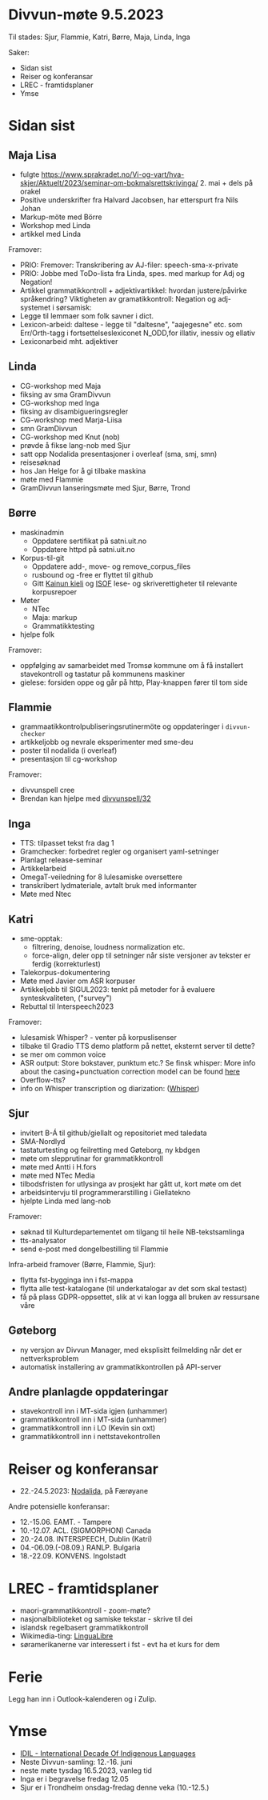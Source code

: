 # Divvun-møte 9.5.2023

Til stades: Sjur, Flammie, Katri, Børre, Maja, Linda, Inga

Saker:

* Sidan sist
* Reiser og konferansar
* LREC - framtidsplaner
* Ymse

# Sidan sist

## Maja Lisa
* fulgte <https://www.sprakradet.no/Vi-og-vart/hva-skjer/Aktuelt/2023/seminar-om-bokmalsrettskrivinga/> 2. mai + dels på orakel 
* Positive underskrifter fra Halvard Jacobsen, har etterspurt fra Nils Johan
* Markup-möte med Börre
* Workshop med Linda 
* artikkel med Linda

Framover:
* PRIO: Fremover: Transkribering av AJ-filer: speech-sma-x-private
* PRIO: Jobbe med ToDo-lista fra Linda, spes. med markup for Adj og Negation!
* Artikkel grammatikkontroll + adjektivartikkel: hvordan justere/påvirke språkendring? Viktigheten av gramatikkontroll:  Negation og adj-systemet i sørsamisk:
* Legge til lemmaer som folk savner i dict. 
* Lexicon-arbeid: daltese - legge til "daltesne", "aajegesne" etc. som Err/Orth-tagg i fortsettelseslexiconet  N_ODD,for illativ, inessiv og ellativ
* Lexiconarbeid mht. adjektiver

## Linda

* CG-workshop med Maja
* fiksing av sma GramDivvun
* CG-workshop med Inga
* fiksing av disambigueringsregler
* CG-workshop med Marja-Liisa
* smn GramDivvun
* CG-workshop med Knut (nob)
* prøvde å fikse lang-nob med Sjur
* satt opp Nodalida presentasjoner i overleaf (sma, smj, smn)
* reisesøknad
* hos Jan Helge for å gi tilbake maskina
* møte med Flammie
* GramDivvun lanseringsmøte med Sjur, Børre, Trond

## Børre

* maskinadmin
    * Oppdatere sertifikat på satni.uit.no
    * Oppdatere httpd på satni.uit.no
* Korpus-til-git
    * Oppdatere add-, move- og remove_corpus_files
    * rusbound og -free er flyttet til github
    * Gitt [Kainun kieli](https://github.com/orgs/giellalt/teams/kainun-kieli) og [ISOF](https://github.com/orgs/giellalt/teams/isof) lese- og skriverettigheter til relevante korpusrepoer
* Møter
    * NTec
    * Maja: markup
    * Grammatikktesting
* hjelpe folk

Framover:

* oppfølging av samarbeidet med Tromsø kommune om å få installert stavekontroll og tastatur på kommunens maskiner
* gielese:
  forsiden oppe og går på http, Play-knappen fører til tom side

## Flammie

* grammaatikkontrolpubliseringsrutinermöte og oppdateringer i `divvun-checker`
* artikkeljobb og nevrale eksperimenter med sme-deu
* poster til nodalida (i overleaf)
* presentasjon til cg-workshop

Framover:

* divvunspell cree
* Brendan kan hjelpe med [divvunspell/32](https://github.com/divvun/divvunspell/issues/32)

## Inga

* TTS: tilpasset tekst fra dag 1
* Gramchecker: forbedret regler og organisert yaml-setninger
* Planlagt release-seminar
* Artikkelarbeid
* OmegaT-veiledning for 8 lulesamiske oversettere
* transkribert lydmateriale, avtalt bruk med informanter
* Møte med Ntec

## Katri

* sme-opptak:
    * filtrering, denoise, loudness normalization etc.
    * force-align, deler opp til setninger når siste versjoner av tekster er ferdig (korrekturlest)
* Talekorpus-dokumentering 
* Møte med Javier om ASR korpuser
* Artikkeljobb til SIGUL2023: tenkt på metoder for å evaluere synteskvaliteten, ("survey")
* Rebuttal til Interspeech2023

Framover:
* lulesamisk Whisper? - venter på korpuslisenser
* tilbake til Gradio TTS demo platform på nettet, eksternt server til dette?
* se mer om common voice
* ASR output: Store bokstaver, punktum etc.? Se finsk whisper: More info about the casing+punctuation correction model can be found [here](https://huggingface.co/Finnish-NLP/t5-small-nl24-casing-punctuation-correction)
* Overflow-tts?
* info on Whisper transcription og diarization: ([Whisper](https://lablab.ai/t/whisper-transcription-and-speaker-identification))

## Sjur

- invitert B-Á til github/giellalt og repositoriet med taledata
- SMA-Nordlyd
- tastaturtesting og feilretting med Gøteborg, ny kbdgen
- møte om slepprutinar for grammatikkontroll
- møte med Antti i H.fors
- møte med NTec Media
- tilbodsfristen for utlysinga av prosjekt har gått ut, kort møte om det
- arbeidsintervju til programmerarstilling i Giellatekno
- hjelpte Linda med lang-nob

Framover:

* søknad til Kulturdepartementet om tilgang til heile NB-tekstsamlinga
* tts-analysator
* send e-post med dongelbestilling til Flammie

Infra-arbeid framover (Børre, Flammie, Sjur):

* flytta fst-bygginga inn i fst-mappa
* flytta alle test-katalogane (til underkatalogar av det som skal testast)
* få på plass GDPR-oppsettet, slik at vi kan logga all bruken av ressursane våre

## Gøteborg

* ny versjon av Divvun Manager, med eksplisitt feilmelding når det er nettverksproblem
* automatisk installering av grammatikkontrollen på API-server

## Andre planlagde oppdateringar

* stavekontroll inn i MT-sida igjen (unhammer)
* grammatikkontroll inn i MT-sida (unhammer)
* grammatikkontroll inn i LO (Kevin sin oxt)
* grammatikkontroll inn i nettstavekontrollen

# Reiser og konferansar

* 22.-24.5.2023: [Nodalida](https://www.nodalida2023.fo/call-for-papers), på Færøyane

Andre potensielle konferansar:
* 12.-15.06. EAMT. - Tampere
* 10.-12.07. ACL. (SIGMORPHON) Canada
* 20.-24.08. INTERSPEECH, Dublin (Katri)
* 04.-06.09.(-08.09.) RANLP. Bulgaria
* 18.-22.09. KONVENS. Ingolstadt

# LREC - framtidsplaner

* maori-grammatikkontroll - zoom-møte?
* nasjonalbiblioteket og samiske tekstar - skrive til dei
* islandsk regelbasert grammatikkontroll
* Wikimedia-ting: [LinguaLibre](https://lingualibre.org/wiki/LinguaLibre)
* søramerikanerne var interessert i fst - evt ha et kurs for dem

# Ferie

Legg han inn i Outlook-kalenderen og i Zulip.

# Ymse

* [IDIL - International Decade Of Indigenous Languages](https://fpcc.ca/stories/the-decade-of-indigenous-languages/)
* Neste Divvun-samling: 12.-16. juni
* neste møte tysdag 16.5.2023, vanleg tid
* Inga er i begravelse fredag 12.05
* Sjur er i Trondheim onsdag-fredag denne veka (10.-12.5.)
